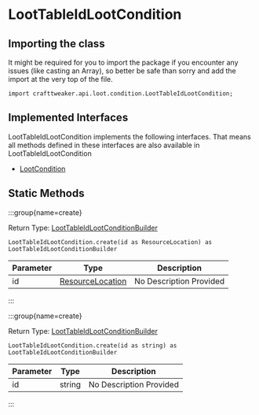 # LootTableIdLootCondition

## Importing the class

It might be required for you to import the package if you encounter any issues (like casting an Array), so better be safe than sorry and add the import at the very top of the file.
```zenscript
import crafttweaker.api.loot.condition.LootTableIdLootCondition;
```


## Implemented Interfaces
LootTableIdLootCondition implements the following interfaces. That means all methods defined in these interfaces are also available in LootTableIdLootCondition

- [LootCondition](/vanilla/api/loot/condition/LootCondition)

## Static Methods

:::group{name=create}

Return Type: [LootTableIdLootConditionBuilder](/forge/api/loot/condition/builder/LootTableIdLootConditionBuilder)

```zenscript
LootTableIdLootCondition.create(id as ResourceLocation) as LootTableIdLootConditionBuilder
```

| Parameter | Type | Description |
|-----------|------|-------------|
| id | [ResourceLocation](/vanilla/api/resource/ResourceLocation) | No Description Provided |


:::

:::group{name=create}

Return Type: [LootTableIdLootConditionBuilder](/forge/api/loot/condition/builder/LootTableIdLootConditionBuilder)

```zenscript
LootTableIdLootCondition.create(id as string) as LootTableIdLootConditionBuilder
```

| Parameter | Type | Description |
|-----------|------|-------------|
| id | string | No Description Provided |


:::

